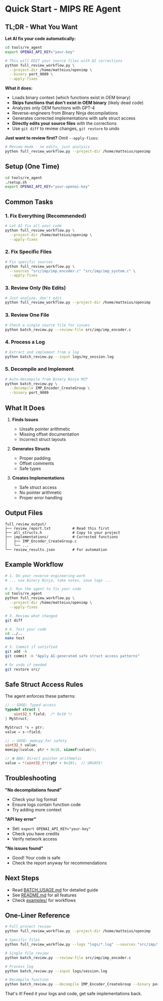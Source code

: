 # Quick Start - MIPS RE Agent

## TL;DR - What You Want

**Let AI fix your code automatically:**

```bash
cd tools/re_agent
export OPENAI_API_KEY="your-key"

# This will EDIT your source files with AI corrections
python full_review_workflow.py \
  --project-dir /home/matteius/openimp \
  --binary port_9009 \
  --apply-fixes
```

**What it does:**
- Loads binary context (which functions exist in OEM binary)
- **Skips functions that don't exist in OEM binary** (likely dead code)
- Analyzes only OEM functions with GPT-4
- Reverse-engineers from Binary Ninja decompilations
- Generates corrected implementations with safe struct access
- **Directly edits your source files** with the corrections
- Use `git diff` to review changes, `git restore` to undo

**Just want to review first?** Omit `--apply-fixes`:

```bash
# Review mode - no edits, just analysis
python full_review_workflow.py --project-dir /home/matteius/openimp
```

## Setup (One Time)

```bash
cd tools/re_agent
./setup.sh
export OPENAI_API_KEY="your-openai-key"
```

## Common Tasks

### 1. Fix Everything (Recommended)

```bash
# Let AI fix all your code
python full_review_workflow.py \
  --project-dir /home/matteius/openimp \
  --apply-fixes
```

### 2. Fix Specific Files

```bash
# Fix specific sources
python full_review_workflow.py \
  --sources "src/imp/imp_encoder.c" "src/imp/imp_system.c" \
  --apply-fixes
```

### 3. Review Only (No Edits)

```bash
# Just analyze, don't edit
python full_review_workflow.py --project-dir /home/matteius/openimp
```

### 3. Review One File

```bash
# Check a single source file for issues
python batch_review.py --review-file src/imp/imp_encoder.c
```

### 4. Process a Log

```bash
# Extract and implement from a log
python batch_review.py --input logs/my_session.log
```

### 5. Decompile and Implement

```bash
# Auto-decompile from Binary Ninja MCP
python batch_review.py \
  --decompile IMP_Encoder_CreateGroup \
  --binary port_9009
```

## What It Does

1. **Finds Issues**
   - Unsafe pointer arithmetic
   - Missing offset documentation
   - Incorrect struct layouts

2. **Generates Structs**
   - Proper padding
   - Offset comments
   - Safe types

3. **Creates Implementations**
   - Safe struct access
   - No pointer arithmetic
   - Proper error handling

## Output Files

```
full_review_output/
├── review_report.txt          # Read this first
├── all_structs.h              # Copy to your project
├── implementations/           # Corrected functions
│   ├── IMP_Encoder_CreateGroup.c
│   └── ...
└── review_results.json        # For automation
```

## Example Workflow

```bash
# 1. Do your reverse engineering work
# ... use Binary Ninja, take notes, save logs ...

# 2. Run the agent to fix your code
cd tools/re_agent
python full_review_workflow.py \
  --project-dir /home/matteius/openimp \
  --apply-fixes

# 3. Review what changed
git diff

# 4. Test your code
cd ../..
make test

# 5. Commit if satisfied
git add -A
git commit -m "Apply AI-generated safe struct access patterns"

# Or undo if needed
git restore src/
```

## Safe Struct Access Rules

The agent enforces these patterns:

```c
// ✅ GOOD: Typed access
typedef struct {
    uint32_t field;  /* 0x10 */
} MyStruct;

MyStruct *s = ptr;
value = s->field;

// ✅ GOOD: memcpy for safety
uint32_t value;
memcpy(&value, ptr + 0x10, sizeof(value));

// ❌ BAD: Direct pointer arithmetic
value = *(uint32_t*)(ptr + 0x10);  // UNSAFE!
```

## Troubleshooting

**"No decompilations found"**
- Check your log format
- Ensure logs contain function code
- Try adding more context

**"API key error"**
- Set: `export OPENAI_API_KEY="your-key"`
- Check you have credits
- Verify network access

**"No issues found"**
- Good! Your code is safe
- Check the report anyway for recommendations

## Next Steps

- Read [BATCH_USAGE.md](BATCH_USAGE.md) for detailed guide
- See [README.md](README.md) for all features
- Check [examples/](examples/) for workflows

## One-Liner Reference

```bash
# Full project review
python full_review_workflow.py --project-dir /home/matteius/openimp

# Specific files
python full_review_workflow.py --logs "logs/*.log" --sources "src/imp/*.c"

# Single file review
python batch_review.py --review-file src/imp/imp_encoder.c

# Process log
python batch_review.py --input logs/session.log

# Decompile function
python batch_review.py --decompile IMP_Encoder_CreateGroup --binary port_9009
```

That's it! Feed it your logs and code, get safe implementations back.

